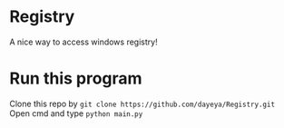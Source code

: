 # Registry
A nice way to access windows registry!

# Run this program
Clone this repo by 
```git clone https://github.com/dayeya/Registry.git```
Open cmd and type
```python main.py```
